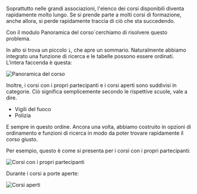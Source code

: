 Soprattutto nelle grandi associazioni, l'elenco dei corsi disponibili diventa rapidamente molto lungo. Se si prende parte a molti corsi di formazione, anche allora, si perde rapidamente traccia di ciò che sta succedendo.

Con il modulo Panoramica del corso`cerchiamo di risolvere questo problema.

In alto si trova un piccolo `i`, che apre un sommario. Naturalmente abbiamo integrato una funzione di ricerca e le tabelle possono essere ordinati. L'intera faccenda è questa:

![Panoramica del corso](overview.png)

Inoltre, i corsi con i propri partecipanti e i corsi aperti sono suddivisi in categorie. Ciò significa semplicemente secondo le rispettive scuole, vale a dire.
* Vigili del fuoco
* Polizia

E sempre in questo ordine. Ancora una volta, abbiamo costruito in opzioni di ordinamento e funzioni di ricerca in modo da poter trovare rapidamente il corso giusto.

Per esempio, questo è come si presenta per i corsi con i propri partecipanti:

![Corsi con i propri partecipanti](own.png)

Durante i corsi a porte aperte:

![Corsi aperti](alliance.png)

